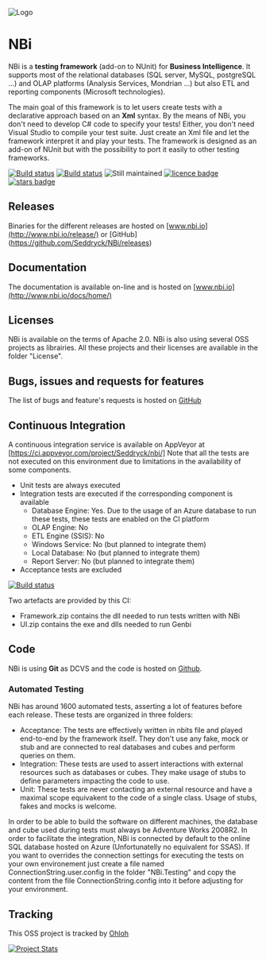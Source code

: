 ![Logo](https://github.com/Seddryck/nbi/raw/gh-pages/img/logo-2x.png)
# NBi #
NBi is a **testing framework** (add-on to NUnit) for **Business Intelligence**. It supports most of the relational databases (SQL server, MySQL, postgreSQL ...) and OLAP platforms (Analysis Services, Mondrian ...) but also ETL and reporting components (Microsoft technologies).

The main goal of this framework is to let users create tests with a declarative approach based on an **Xml** syntax. By the means of NBi, you don't need to develop C# code to specify your tests! Either, you don't need Visual Studio to compile your test suite. Just create an Xml file and let the framework interpret it and play your tests. The framework is designed as an add-on of NUnit but with the possibility to port it easily to other testing frameworks.

[![Build status](https://img.shields.io/badge/website-nbi.io-fe762d.svg)](http://www.nbi.io)
[![Build status](https://ci.appveyor.com/api/projects/status/t5m0hr57vnsdv0v7?svg=true)](https://ci.appveyor.com/project/Seddryck/nbi)
![Still maintained](https://img.shields.io/maintenance/yes/2017.svg)
[![licence badge]][licence]
[![stars badge]][stars]

[licence badge]:https://img.shields.io/badge/License-Apache%202.0-yellow.svg
[stars badge]:https://img.shields.io/github/stars/Seddryck/NBi.svg

[licence]:https://github.com/Seddryck/NBi/blob/master/LICENSE
[stars]:https://github.com/Seddryck/NBi/stargazers

## Releases ##
Binaries for the different releases are hosted on [www.nbi.io](http://www.nbi.io/release/) or [GitHub] (https://github.com/Seddryck/NBi/releases)

## Documentation ##
The documentation is available on-line and is hosted on [www.nbi.io](http://www.nbi.io/docs/home/)

## Licenses ##
NBi is available on the terms of Apache 2.0. NBi is also using several OSS projects as librairies. All these projects and their licenses are available in the folder "License". 

## Bugs, issues and requests for features ##
The list of bugs and feature's requests is hosted on [GitHub](https://github.com/Seddryck/NBi/issues)

## Continuous Integration ##
A continuous integration service is available on AppVeyor at [https://ci.appveyor.com/project/Seddryck/nbi/]
Note that all the tests are not executed on this environment due to limitations in the availability of some components.

- Unit tests are always executed
- Integration tests are executed if the corresponding component is available
    - Database Engine: Yes. Due to the usage of an Azure database to run these tests, these tests are enabled on the CI platform
    - OLAP Engine: No
    - ETL Engine (SSIS): No
    - Windows Service: No (but planned to integrate them)
    - Local Database: No (but planned to integrate them)
    - Report Server: No (but planned to integrate them)
- Acceptance tests are excluded

[![Build status](https://ci.appveyor.com/api/projects/status/t5m0hr57vnsdv0v7)](https://ci.appveyor.com/project/Seddryck/nbi)

Two artefacts are provided by this CI:

- Framework.zip contains the dll needed to run tests written with NBi
- UI.zip contains the exe and dlls needed to run Genbi

## Code ##
NBi is using **Git** as DCVS and the code is hosted on [Github](https://github.com/Seddryck/NBi). 

### Automated Testing ###
NBi has around 1600 automated tests, asserting a lot of features before each release. These tests are organized in three folders:

- Acceptance: The tests are effectively written in nbits file and played end-to-end by the framework itself. They don't use any fake, mock or stub and are connected to real databases and cubes and perform queries on them.
- Integration: These tests are used to assert interactions with external resources such as databases or cubes. They make usage of stubs to define parameters impacting the code to use.
- Unit: These tests are never contacting an external resource and have a maximal scope equivakent to the code of a single class. Usage of stubs, fakes and mocks is welcome.

In order to be able to build the software on different machines, the database and cube used during tests must always be Adventure Works 2008R2. In order to facilitate the integration, NBi is connected by default to the online SQL database hosted on Azure (Unfortunatelly no equivalent for SSAS). If you want to overrides the connection settings for executing the tests on your own environement just create a file named ConnectionString.user.config in the folder "NBi.Testing" and copy the content from the file ConnectionString.config into it before adjusting for your environment.

## Tracking ##
This OSS project is tracked by [Ohloh](http://www.ohloh.net/p/NBi)

[![Project Stats](https://www.ohloh.net/p/nbi/widgets/project_thin_badge.gif)](https://www.ohloh.net/p/nbi)
